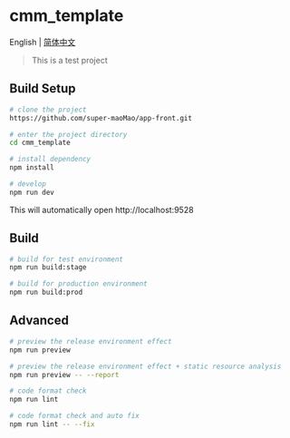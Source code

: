 # cmm_template

English | [简体中文](./README-zh.md)

> This is a test project


## Build Setup


```bash
# clone the project
https://github.com/super-maoMao/app-front.git

# enter the project directory
cd cmm_template

# install dependency
npm install

# develop
npm run dev
```

This will automatically open http://localhost:9528

## Build

```bash
# build for test environment
npm run build:stage

# build for production environment
npm run build:prod
```

## Advanced

```bash
# preview the release environment effect
npm run preview

# preview the release environment effect + static resource analysis
npm run preview -- --report

# code format check
npm run lint

# code format check and auto fix
npm run lint -- --fix